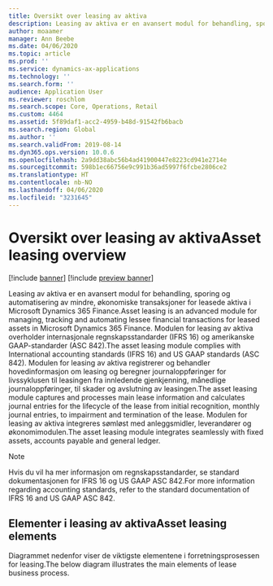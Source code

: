 ```yaml
---
title: Oversikt over leasing av aktiva
description: Leasing av aktiva er en avansert modul for behandling, sporing og automatisering av mindre, økonomiske transaksjoner for leasede aktiva
author: moaamer
manager: Ann Beebe
ms.date: 04/06/2020
ms.topic: article
ms.prod: ''
ms.service: dynamics-ax-applications
ms.technology: ''
ms.search.form: ''
audience: Application User
ms.reviewer: roschlom
ms.search.scope: Core, Operations, Retail
ms.custom: 4464
ms.assetid: 5f89daf1-acc2-4959-b48d-91542fb6bacb
ms.search.region: Global
ms.author: ''
ms.search.validFrom: 2019-08-14
ms.dyn365.ops.version: 10.0.6
ms.openlocfilehash: 2a9dd38abc56b4ad41900447e8223cd941e2714e
ms.sourcegitcommit: 598b1ec66756e9c991b36ad5997f6fcbe2806ce2
ms.translationtype: HT
ms.contentlocale: nb-NO
ms.lasthandoff: 04/06/2020
ms.locfileid: "3231645"
---
```

# <a name="asset-leasing-overview"></a><span data-ttu-id="1420e-103">Oversikt over leasing av aktiva</span><span class="sxs-lookup"><span data-stu-id="1420e-103">Asset leasing overview</span></span>

[!include [banner](../includes/banner.md)]
[!include [preview banner](../includes/preview-banner.md)]

<span data-ttu-id="1420e-104">Leasing av aktiva er en avansert modul for behandling, sporing og automatisering av mindre, økonomiske transaksjoner for leasede aktiva i Microsoft Dynamics 365 Finance.</span><span class="sxs-lookup"><span data-stu-id="1420e-104">Asset leasing is an advanced module for managing, tracking and automating lessee financial transactions for leased assets in Microsoft Dynamics 365 Finance.</span></span> <span data-ttu-id="1420e-105">Modulen for leasing av aktiva overholder internasjonale regnskapsstandarder (IFRS 16) og amerikanske GAAP-standarder (ASC 842).</span><span class="sxs-lookup"><span data-stu-id="1420e-105">The asset leasing module complies with International accounting standards (IFRS 16) and US GAAP standards (ASC 842).</span></span> <span data-ttu-id="1420e-106">Modulen for leasing av aktiva registrerer og behandler hovedinformasjon om leasing og beregner journaloppføringer for livssyklusen til leasingen fra innledende gjenkjenning, månedlige journaloppføringer, til skader og avslutning av leasingen.</span><span class="sxs-lookup"><span data-stu-id="1420e-106">The asset leasing module captures and processes main lease information and calculates journal entries for the lifecycle of the lease from initial recognition, monthly journal entries, to impairment and termination of the lease.</span></span> <span data-ttu-id="1420e-107">Modulen for leasing av aktiva integreres sømløst med anleggsmidler, leverandører og økonomimodulen.</span><span class="sxs-lookup"><span data-stu-id="1420e-107">The asset leasing module integrates seamlessly with fixed assets, accounts payable and general ledger.</span></span>

> [!Note] 
> <span data-ttu-id="1420e-108">Hvis du vil ha mer informasjon om regnskapsstandarder, se standard dokumentasjonen for IFRS 16 og US GAAP ASC 842.</span><span class="sxs-lookup"><span data-stu-id="1420e-108">For more information regarding accounting standards, refer to the standard documentation of IFRS 16 and US GAAP ASC 842.</span></span> 

## <a name="asset-leasing-elements"></a><span data-ttu-id="1420e-109">Elementer i leasing av aktiva</span><span class="sxs-lookup"><span data-stu-id="1420e-109">Asset leasing elements</span></span> 

<span data-ttu-id="1420e-110">Diagrammet nedenfor viser de viktigste elementene i forretningsprosessen for leasing.</span><span class="sxs-lookup"><span data-stu-id="1420e-110">The below diagram illustrates the main elements of lease business process.</span></span> 

